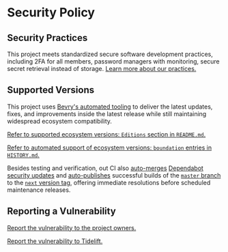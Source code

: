 # Security Policy

## Security Practices

This project meets standardized secure software development practices, including 2FA for all members, password managers with monitoring, secure secret retrieval instead of storage. [Learn more about our practices.](https://tidelift.com/funding/github/npm/taskgroup)

## Supported Versions

This project uses [Bevry's automated tooling](https://github.com/bevry/boundation) to deliver the latest updates, fixes, and improvements inside the latest release while still maintaining widespread ecosystem compatibility.

[Refer to supported ecosystem versions: `Editions` section in `README.md`.](https://github.com/bevry/taskgroup/blob/master/README.md#Editions)

[Refer to automated support of ecosystem versions: `boundation` entries in `HISTORY.md`.](https://github.com/bevry/taskgroup/blob/master/HISTORY.md)

Besides testing and verification, out CI also [auto-merges](https://docs.github.com/en/code-security/dependabot/working-with-dependabot/automating-dependabot-with-github-actions) [Dependabot security updates](https://docs.github.com/en/code-security/dependabot/dependabot-security-updates/about-dependabot-security-updates) and [auto-publishes](https://github.com/bevry-actions/npm) successful builds of the [`master` branch](https://github.com/bevry/wait/actions?query=branch%3Amaster) to the [`next` version tag](https://www.npmjs.com/package/taskgroup?activeTab=versions), offering immediate resolutions before scheduled maintenance releases.

## Reporting a Vulnerability

[Report the vulnerability to the project owners.](https://github.com/bevry/taskgroup/security/advisories)

[Report the vulnerability to Tidelift.](https://tidelift.com/security)
